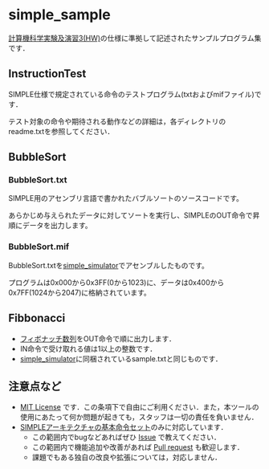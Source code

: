 # simple_sample

[計算機科学実験及演習3(HW)](http://www.lab3.kuis.kyoto-u.ac.jp/~takase/le3a/)の仕様に準拠して記述されたサンプルプログラム集です．

## InstructionTest

SIMPLE仕様で規定されている命令のテストプログラム(txtおよびmifファイル)です．

テスト対象の命令や期待される動作などの詳細は，各ディレクトリのreadme.txtを参照してください．

## BubbleSort
### BubbleSort.txt

SIMPLE用のアセンブリ言語で書かれたバブルソートのソースコードです。

あらかじめ与えられたデータに対してソートを実行し、SIMPLEのOUT命令で昇順にデータを出力します。

### BubbleSort.mif

BubbleSort.txtを[simple_simulator](https://github.com/kuis-isle3hw/simple_simulator)でアセンブルしたものです。

プログラムは0x000から0x3FF(0から1023)に、データは0x400から0x7FF(1024から2047)に格納されています。

## Fibbonacci

- [フィボナッチ数列](https://ja.wikipedia.org/wiki/%E3%83%95%E3%82%A3%E3%83%9C%E3%83%8A%E3%83%83%E3%83%81%E6%95%B0)をOUT命令で順に出力します．
- IN命令で受け取れる値は1以上の整数です．
- [simple_simulator](https://github.com/kuis-isle3hw/simple_simulator)に同梱されているsample.txtと同じものです．

## 注意点など

- [MIT License](LICENSE) です．この条項下で自由にご利用ください．また，本ツールの使用にあたって何か問題が起きても，スタッフは一切の責任を負いません．
- [SIMPLEアーキテクチャの基本命令セット](http://www.lab3.kuis.kyoto-u.ac.jp/~takase/le3a/#SIMPLE)のみに対応しています．
  - この範囲内でbugなどあればぜひ [Issue](../../issues) で教えてください．
  - この範囲内で機能追加や改善があれば [Pull request](../../pulls) も歓迎します．
  - 課題でもある独自の改良や拡張については，対応しません．
